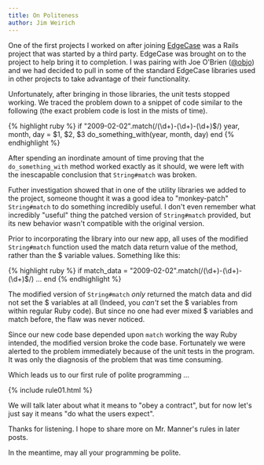 ```yaml
---
title: On Politeness
author: Jim Weirich
---
```


One of the first projects I worked on after joining
[EdgeCase](http://edgecase.com) was a Rails project that was started
by a third party.  EdgeCase was brought on to the project to help
bring it to completion.  I was pairing with Joe O'Brien
([@objo](http://twitter.com/objo)) and we had decided to pull in some
of the standard EdgeCase libraries used in other projects to take
advantage of their functionality.

Unfortunately, after bringing in those libraries, the unit tests
stopped working.  We traced the problem down to a snippet of code
similar to the following (the exact problem code is lost in the mists
of time).

<div class="boxed">
{% highlight ruby  %}
if "2009-02-02".match(/(\d+)-(\d+)-(\d+)$/)
 year, month, day = $1, $2, $3
  do_something_with(year, month, day)
end
{% endhighlight %}
</div>

After spending an inordinate amount of time proving that the
`do_something_with` method worked exactly as it should, we were left
with the inescapable conclusion that `String#match` was broken.

Futher investigation showed that in one of the utility libraries we
added to the project, someone thought it was a good idea to
"monkey-patch" `String#match` to do something incredibly useful.  I
don't even remember what incredibly "useful" thing the patched version
of `String#match` provided, but its new behavior wasn't compatible
with the original version.

Prior to incorporating the library into our new app, all uses of the
modified `String#match` function used the match data return value of
the method, rather than the $ variable values.  Something like this:

<div class="boxed">
{% highlight ruby %}
if match_data = "2009-02-02".match(/(\d+)-(\d+)-(\d+)$/)
  ...
end
{% endhighlight %}
</div>

The modified version of `String#match` _only_ returned the match data
and did not set the $ variables at all (Indeed, you _can't_ set the $
variables from within regular Ruby code).  But since no one had ever
mixed $ variables and match before, the flaw was never noticed.

Since our new code base depended upon `match` working the way Ruby
intended, the modified version broke the code base.  Fortunately we
were alerted to the problem immediately because of the unit tests in
the program.  It was only the diagnosis of the problem that was time
consuming.

Which leads us to our first rule of polite programming ...

{% include rule01.html %}

We will talk later about what it means to "obey a contract", but for
now let's just say it means "do what the users expect".

Thanks for listening.  I hope to share more on Mr. Manner's rules in later posts.

In the meantime, may all your programming be polite.
